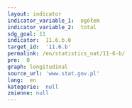 ```yaml
---
layout: indicator
indicator_variable_1:  ogółem
indicator_variable_2:  total
sdg_goal: 11
indicator:  11.6.b.0
target_id:  '11.6.b'
permalink: /en/statistics_nat/11-6-b/
pre:  0
graph: longitudinal
source_url: 'www.stat.gov.pl'
lang:  en
kategorie:  null
zmienne: null
---
```

